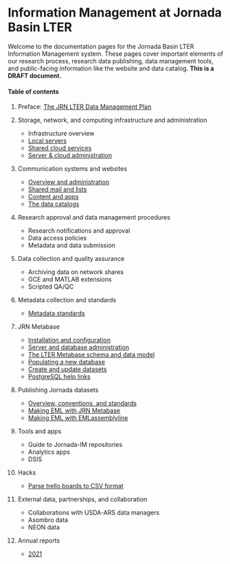 # Information Management at Jornada Basin LTER

Welcome to the documentation pages for the Jornada Basin LTER Information Management system. These pages cover important elements of our research process, research data publishing, data management tools, and public-facing information like the website and data catalog.  **This is a DRAFT document.**

#### Table of contents

1. Preface: [The JRN LTER Data Management Plan](JRN_LTER_data_management_plan.v3.md)

2. Storage, network, and computing infrastructure and administration
    - Infrastructure overview
    - [Local servers](local_servers.md)
    - [Shared cloud services](cloud_shares.md)
    - [Server & cloud administration](server_admin.md)

3. Communication systems and websites
    - [Overview and administration](website_setup.md)
    - [Shared mail and lists](comm_mail.md)
    - [Content and apps](website_content.md)
    - [The data catalogs](website_data_catalogs.md)

4. Research approval and data management procedures
    - Research notifications and approval
    - Data access policies
    - Metadata and data submission

5. Data collection and quality assurance
    - Archiving data on network shares
    - GCE and MATLAB extensions
    - Scripted QA/QC

6. Metadata collection and standards
    - [Metadata standards](jornada_metadata_standards.md)

7. JRN Metabase
    - [Installation and configuration](jrn_metabase_setup.md)
    - [Server and database administration](jrn_metabase_admin.md)
    - [The LTER Metabase schema and data model](metabase_schema_data_model.md)
    - [Populating a new database](jrn_metabase_populate.md)
    - [Create and update datasets](jrn_metabase_create_update_dataset.md)
    - [PostgreSQL help links](postgres_links.md)

8. Publishing Jornada datasets
    - [Overview, conventions, and standards](publish_dataset.md)
    - [Making EML with JRN Metabase](makeEML_metabase_jerald.md)
    - [Making EML with EMLassemblyline](makeEML_emlassemblyline.md)

9. Tools and apps
    - Guide to Jornada-IM repositories
    - Analytics apps
    - DSIS

10. Hacks
    - [Parse trello boards to CSV format](parse_trello_boards.md)

11. External data, partnerships, and collaboration
    - Collaborations with USDA-ARS data managers
    - Asombro data
    - NEON data

12. Annual reports
    - [2021](reports/JRN_IM_annual_report_2020.md)
